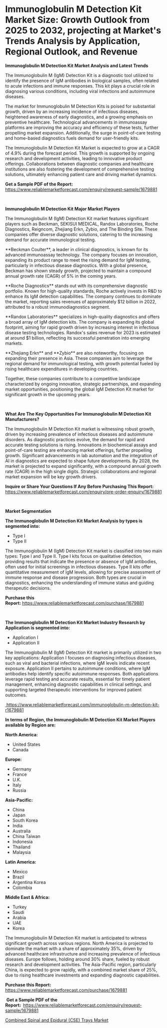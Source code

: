 <p><h1>Immunoglobulin M Detection Kit Market Size: Growth Outlook from 2025 to 2032, projecting at Market's Trends Analysis by Application, Regional Outlook, and Revenue</h1></p><p><strong>Immunoglobulin M Detection Kit Market Analysis and Latest Trends</strong></p>
<p><p>The Immunoglobulin M (IgM) Detection Kit is a diagnostic tool utilized to identify the presence of IgM antibodies in biological samples, often related to acute infections and immune responses. This kit plays a crucial role in diagnosing various conditions, including viral infections and autoimmune diseases. </p><p>The market for Immunoglobulin M Detection Kits is poised for substantial growth, driven by an increasing incidence of infectious diseases, heightened awareness of early diagnostics, and a growing emphasis on preventive healthcare. Technological advancements in immunoassay platforms are improving the accuracy and efficiency of these tests, further propelling market expansion. Additionally, the surge in point-of-care testing and home-based diagnostics fuels demand for user-friendly kits. </p><p>The Immunoglobulin M Detection Kit Market is expected to grow at a CAGR of 4.9% during the forecast period. This growth is supported by ongoing research and development activities, leading to innovative product offerings. Collaborations between diagnostic companies and healthcare institutions are also fostering the development of comprehensive testing solutions, ultimately enhancing patient care and driving market dynamics.</p></p>
<p><strong>Get a Sample PDF of the Report:&nbsp;</strong> <a href="https://www.reliablemarketforecast.com/enquiry/request-sample/1679881?utm_campaign=3262&utm_medium=2&utm_source=Github&utm_content=ia&utm_term=25032025&utm_id=immunoglobulin-m-detection-kit">https://www.reliablemarketforecast.com/enquiry/request-sample/1679881</a></p>
<p>&nbsp;</p>
<p><strong>Immunoglobulin M Detection Kit Major Market Players</strong></p>
<p><p>The Immunoglobulin M (IgM) Detection Kit market features significant players such as Beckman, SEKISUI MEDICAL, Randox Laboratories, Roche Diagnostics, Reigncom, Zhejiang Erkn, Zybio, and The Binding Site. These companies offer diverse diagnostic solutions, catering to the increasing demand for accurate immunological testing.</p><p>**Beckman Coulter**, a leader in clinical diagnostics, is known for its advanced immunoassay technology. The company focuses on innovation, expanding its product range to meet the rising demand for IgM testing, particularly in infectious disease diagnostics. With a global presence, Beckman has shown steady growth, projected to maintain a compound annual growth rate (CAGR) of 5% in the coming years.</p><p>**Roche Diagnostics** stands out with its comprehensive diagnostic portfolio. Known for high-quality standards, Roche actively invests in R&D to enhance its IgM detection capabilities. The company continues to dominate the market, reporting sales revenues of approximately $12 billion in 2022, attributed to a robust immunodiagnostics segment.</p><p>**Randox Laboratories** specializes in high-quality diagnostics and offers a broad array of IgM detection kits. The company is expanding its global footprint, aiming for rapid growth driven by increasing interest in infectious disease testing technologies. Randox's sales revenue for 2023 is estimated at around $1 billion, reflecting its successful penetration into emerging markets.</p><p>**Zhejiang Erkn** and **Zybio** are also noteworthy, focusing on expanding their presence in Asia. These companies aim to leverage the regional demand for immunological testing, with growth potential fueled by rising healthcare expenditures in developing countries.</p><p>Together, these companies contribute to a competitive landscape characterized by ongoing innovation, strategic partnerships, and expanding market opportunities, positioning the global IgM Detection Kit market for significant growth in the upcoming years.</p></p>
<p>&nbsp;</p>
<p><strong>What Are The Key Opportunities For Immunoglobulin M Detection Kit Manufacturers?</strong></p>
<p><p>The Immunoglobulin M Detection Kit market is witnessing robust growth, driven by increasing prevalence of infectious diseases and autoimmune disorders. As diagnostic practices evolve, the demand for rapid and accurate testing solutions is rising. Innovations in biochemical assays and point-of-care testing are enhancing market offerings, further propelling growth. Significant advancements in lab automation and the integration of AI in diagnostics are expected to shape future developments. By 2028, the market is projected to expand significantly, with a compound annual growth rate (CAGR) in the high single digits. Strategic collaborations and regional market expansion will be key growth drivers.</p></p>
<p><strong>Inquire or Share Your Questions If Any Before Purchasing This Report:</strong> <a href="https://www.reliablemarketforecast.com/enquiry/pre-order-enquiry/1679881?utm_campaign=3262&utm_medium=2&utm_source=Github&utm_content=ia&utm_term=25032025&utm_id=immunoglobulin-m-detection-kit">https://www.reliablemarketforecast.com/enquiry/pre-order-enquiry/1679881</a></p>
<p>&nbsp;</p>
<p><strong>Market Segmentation</strong></p>
<p><strong>The Immunoglobulin M Detection Kit Market Analysis by types is segmented into:</strong></p>
<p><ul><li>Type I</li><li>Type II</li></ul></p>
<p><p>The Immunoglobulin M (IgM) Detection Kit market is classified into two main types: Type I and Type II. Type I kits focus on qualitative detection, providing results that indicate the presence or absence of IgM antibodies, often used for initial screenings in infectious diseases. Type II kits offer quantitative measurement of IgM levels, allowing for precise assessment of immune response and disease progression. Both types are crucial in diagnostics, enhancing the understanding of immune status and guiding therapeutic decisions.</p></p>
<p><strong>Purchase this Report:&nbsp;</strong><a href="https://www.reliablemarketforecast.com/purchase/1679881?utm_campaign=3262&utm_medium=2&utm_source=Github&utm_content=ia&utm_term=25032025&utm_id=immunoglobulin-m-detection-kit">https://www.reliablemarketforecast.com/purchase/1679881</a></p>
<p>&nbsp;</p>
<p><strong>The Immunoglobulin M Detection Kit Market Industry Research by Application is segmented into:</strong></p>
<p><ul><li>Application I</li><li>Application II</li></ul></p>
<p><p>The Immunoglobulin M (IgM) Detection Kit market is primarily utilized in two key applications: Application I focuses on diagnosing infectious diseases, such as viral and bacterial infections, where IgM levels indicate recent exposure. Application II pertains to autoimmune conditions, where IgM antibodies help identify specific autoimmune responses. Both applications leverage rapid testing and accurate results, essential for timely patient management, enhancing diagnostic capabilities in clinical settings, and supporting targeted therapeutic interventions for improved patient outcomes.</p></p>
<p><a href="https://www.reliablemarketforecast.com/immunoglobulin-m-detection-kit-r1679881?utm_campaign=3262&utm_medium=2&utm_source=Github&utm_content=ia&utm_term=25032025&utm_id=immunoglobulin-m-detection-kit">&nbsp;https://www.reliablemarketforecast.com/immunoglobulin-m-detection-kit-r1679881</a></p>
<p><strong>In terms of Region, the Immunoglobulin M Detection Kit Market Players available by Region are:</strong></p>
<p>
    <p> <strong> North America: </strong>
        <ul>
            <li>United States</li>
            <li>Canada</li>
        </ul>
        </p> 
    <p> <strong> Europe: </strong>
        <ul>
            <li>Germany</li>
            <li>France</li>
            <li>U.K.</li>
            <li>Italy</li>
            <li>Russia</li>
        </ul>
        </p> 
    <p> <strong> Asia-Pacific: </strong>
        <ul>
            <li>China</li>
            <li>Japan</li>
            <li>South Korea</li>
            <li>India</li>
            <li>Australia</li>
            <li>China Taiwan</li>
            <li>Indonesia</li>
            <li>Thailand</li>
            <li>Malaysia</li>
        </ul>
        </p> 
    <p> <strong> Latin America: </strong>
        <ul>
            <li>Mexico</li>
            <li>Brazil</li>
            <li>Argentina Korea</li>
            <li>Colombia</li>
        </ul>
        </p> 
    <p> <strong> Middle East & Africa: </strong>
        <ul>
            <li>Turkey</li>
            <li>Saudi</li>
            <li>Arabia</li>
            <li>UAE</li>
            <li>Korea</li>
        </ul>
    </p>
    </p>
<p><p>The Immunoglobulin M Detection Kit market is anticipated to witness significant growth across various regions. North America is projected to dominate the market with a share of approximately 35%, driven by advanced healthcare infrastructure and increasing prevalence of infectious diseases. Europe follows, holding around 30% share, fueled by robust research and development activities. The Asia-Pacific region, particularly China, is expected to grow rapidly, with a combined market share of 25%, due to rising healthcare investments and expanding diagnostic capabilities.</p></p>
<p><strong>Purchase this Report: </strong><a href="https://www.reliablemarketforecast.com/purchase/1679881?utm_campaign=3262&utm_medium=2&utm_source=Github&utm_content=ia&utm_term=25032025&utm_id=immunoglobulin-m-detection-kit">https://www.reliablemarketforecast.com/purchase/1679881</a></p>
<p>&nbsp;<strong>Get a Sample PDF of the Report:&nbsp;&nbsp;</strong><a href="https://www.reliablemarketforecast.com/enquiry/request-sample/1679881?utm_campaign=3262&utm_medium=2&utm_source=Github&utm_content=ia&utm_term=25032025&utm_id=immunoglobulin-m-detection-kit">https://www.reliablemarketforecast.com/enquiry/request-sample/1679881</a></p>
<p><strong></strong></p>
<p><p><a href="https://github.com/seyalshudae7/Market-Research-Report-List-1/blob/main/combined-spinal-and-epidural-cse-trays-market.md?utm_campaign=3262&utm_medium=2&utm_source=Github&utm_content=ia&utm_term=25032025&utm_id=immunoglobulin-m-detection-kit">Combined Spinal and Epidural (CSE) Trays Market</a></p></p>